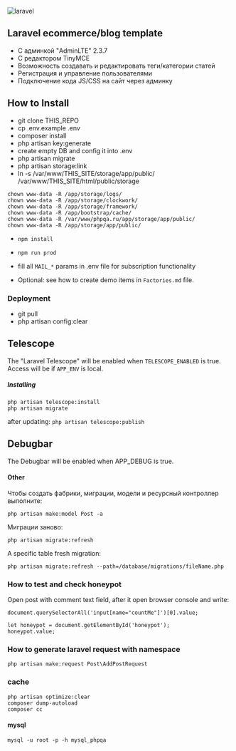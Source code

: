 <p><img alt="laravel" src="https://laravel.com/assets/img/components/logo-laravel.svg"></p>


## Laravel ecommerce/blog template

- С админкой "AdminLTE" 2.3.7
- С редактором TinyMCE
- Возможность создавать и редактировать теги/категории статей
- Регистрация и управление пользователями
- Подключение кода JS/CSS на сайт через админку

## How to Install

- git clone THIS_REPO
- cp .env.example .env
- composer install
- php artisan key:generate
- create empty DB and config it into .env
- php artisan migrate
- php artisan storage:link
- ln -s /var/www/THIS_SITE/storage/app/public/ /var/www/THIS_SITE/html/public/storage
```
chown www-data -R /app/storage/logs/
chown www-data -R /app/storage/clockwork/
chown www-data -R /app/storage/framework/
chown www-data -R /app/bootstrap/cache/
chown www-data -R /var/www/phpqa.ru/app/storage/app/public/
chown www-data -R /app/storage/app/public/
```
- `npm install`
- `npm run prod`
- fill all `MAIL_*` params in .env file for subscription functionality

- Optional:
    see how to create demo items in `Factories.md` file.

### Deployment
- git pull
- php artisan config:clear

## Telescope
The "Laravel Telescope" will be enabled when `TELESCOPE_ENABLED` is true.
Access will be if `APP_ENV` is local.
##### Installing
```
php artisan telescope:install
php artisan migrate
```
after updating:
`
php artisan telescope:publish
`

## Debugbar
The Debugbar will be enabled when APP_DEBUG is true.

#### Other
Чтобы создать фабрики, миграции, модели и ресурсный контроллер выполните:
```
php artisan make:model Post -a
```

Миграции заново:
```
php artisan migrate:refresh
```
A specific table fresh migration:
```
php artisan migrate:refresh --path=/database/migrations/fileName.php
```

### How to test and check honeypot

Open post with comment text field, after it open browser console and write:

```
document.querySelectorAll('input[name="countMe"]')[0].value;

let honeypot = document.getElementById('honeypot');
honeypot.value;
```

### How to generate laravel request with namespace

```
php artisan make:request Post\AddPostRequest
```

### cache
```
php artisan optimize:clear
composer dump-autoload
composer cc
```

#### mysql
`mysql -u root -p -h mysql_phpqa`
